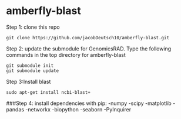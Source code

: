 # amberfly-blast
Step 1: clone this repo
```
git clone https://github.com/jacobDeutsch10/amberfly-blast.git
```
Step 2: update the submodule for GenomicsRAD. Type the following commands in the top directory for amberfly-blast
```
git submodule init
git submodule update
```
Step 3:Install blast
```
sudo apt-get install ncbi-blast+
````
###Step 4: install dependencies with pip:
  -numpy
  -scipy
  -matplotlib
  -pandas
  -networkx
  -biopython
  -seaborn
  -PyInquirer
